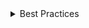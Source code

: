 <details>
<summary>
 Best Practices
</summary>

- Use toolbar as a grouping element only if the group contains 3 or more controls. Refer to ['toolbar aria practices'](https://www.w3.org/TR/wai-aria-practices-1.2/#toolbar) for details.
- Label each toolbar when the application contains more than one toolbar (using `aria-label` or `aria-labelledby` props). Refer to [toolbar(role)](https://www.w3.org/WAI/PF/aria/roles#toolbar) for details.
- Use `active` prop on a ToolbarMenuItem if you want to have an active icon indicator displayed next to it.
- If `Toolbar` contains menu, the menu closes after clicking on one of the menu items. To prevent losing focus, move it manually in the `onClick` handler.
- If `Toolbar` contains multiple radio groups in the menu, consider using role="group" and `aria-label` for radio group shorthands
</details>
